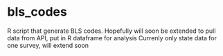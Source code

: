 # bls_codes
R script that generate BLS codes. Hopefully will soon be extended to pull data from API, put in R dataframe for analysis
Currenly only state data for one survey, will extend soon
